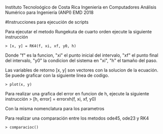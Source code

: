 
Instituto Tecnoloógico de Costa Rica
Ingeniería en Computadores
Análisis Numérico para Ingeniería (ANPI)
EMD
2018

#Instrucciones para ejecución de scripts

Para ejecutar el metodo Rungekuta de cuarto orden ejecute la siguiente instrucción

    > [x, y] = RK4(f, xi, xf, y0, h)

Donde "f" es la funcion, "xi" el punto inicial del intervalo, "xf" el punto final del intervalo, 
"y0" la condicion del sistema en "xi", "h" el tamaño del paso.

Las variables de retorno [x, y] son vectores con la solucion de la ecuación. 
Se puede graficar con la siguiente linea de codigo.

    > plot(x, y)
    
Para realizar una grafica del error en funcion de h, ejecute la siguiente instrucción
    > [h, error] = errorxh(f, xi, xf, y0) 
    
Con la misma nomenclatura para los parametros

Para realizar una comparación entre los metodos ode45, ode23 y RK4
    
    > comparacioc()
